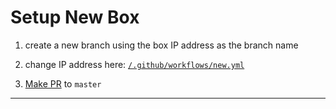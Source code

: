 # Setup New Box

1) create a new branch using the box IP address as the branch name

2) change IP address here: [`/.github/workflows/new.yml`](https://github.com/mikkokotila/Padma-Infra/blob/a0cec49bb6b36eefa3717d150d8ebfffb7edc9f0/.github/workflows/new.yml#L27)

3) [Make PR](https://github.com/mikkokotila/Padma-Infra/compare) to `master`

<hr>
